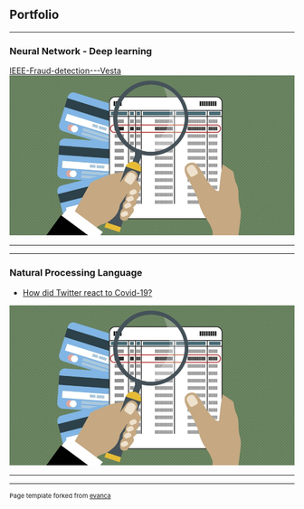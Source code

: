 ## Portfolio

---

### Neural Network - Deep learning

[IEEE-Fraud-detection---Vesta](https://github.com/christina-b68/IEEE-Fraud-detection---Vesta)
<img src="images/MIT-Fraud-Detection-PRESS_0.jpg?raw=true"/>

---


---


### Natural Processing Language

- [How did Twitter react to Covid-19?](https://github.com/christina-b68/Covid19-NLP)
<img src="images/MIT-Fraud-Detection-PRESS_0.jpg?raw=true"/>



---




---
<p style="font-size:11px">Page template forked from <a href="https://github.com/evanca/quick-portfolio">evanca</a></p>
<!-- Remove above link if you don't want to attibute -->

